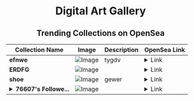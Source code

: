 <div align="center">

# Digital Art Gallery

## Trending Collections on OpenSea

| Collection Name                       | Image                                                                                     | Description                       | OpenSea Link                                                                                          |
|---------------------------------------|-------------------------------------------------------------------------------------------|-----------------------------------|--------------------------------------------------------------------------------------------------------|
| **efnwe** | ![Image](https://i.seadn.io/s/raw/files/87fdd57db4e5a1ce2f1c895c7187e386.jpg?w=500&auto=format?w=200&auto=format) | tygdv | <details><summary>Link</summary>[efnwe](https://opensea.io/collection/efnwe)</details> |
| **ERDFG** | ![Image](https://i.seadn.io/s/raw/files/fe84eb923cc3caed1e0831f8351b97a9.jpg?w=500&auto=format?w=200&auto=format) |  | <details><summary>Link</summary>[ERDFG](https://opensea.io/collection/erdfg-6)</details> |
| **shoe** | ![Image](https://i.seadn.io/s/raw/files/7d3afff08566acacac7979bd844f0d5e.jpg?w=500&auto=format?w=200&auto=format) | gewer | <details><summary>Link</summary>[shoe](https://opensea.io/collection/shoe-21)</details> |
| **<details><summary>76607's Followe...</summary>76607's Follower</details>** | ![Image](https://i.seadn.io/s/raw/files/19f9f090920392cc3650cbdf4361755b.png?w=500&auto=format?w=200&auto=format) |  | <details><summary>Link</summary>[76607's Follower](https://opensea.io/collection/76607-s-follower)</details> |

</div>